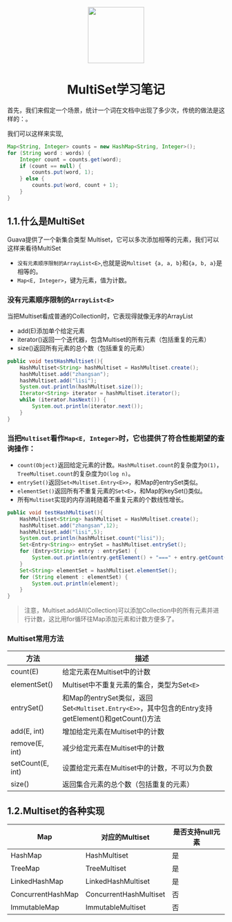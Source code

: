 <p align="center">
<img width="130" align="center" src="http://image.luokangyuan.com/Java.svg"/>
</p>
<h1 align="center">MultiSet学习笔记</h1>

首先，我们来假定一个场景，统计一个词在文档中出现了多少次，传统的做法是这样的：。

我们可以这样来实现,

```java
Map<String, Integer> counts = new HashMap<String, Integer>();
for (String word : words) {
    Integer count = counts.get(word);
    if (count == null) {
        counts.put(word, 1);
    } else {
        counts.put(word, count + 1);
    }
}
```

## 1.1.什么是MultiSet

Guava提供了一个新集合类型 Multiset，它可以多次添加相等的元素，我们可以这样来看待MultiSet

* `没有元素顺序限制的ArrayList<E>`,也就是说`Multiset {a, a, b}`和`{a, b, a}`是相等的。
* `Map<E, Integer>`，键为元素，值为计数。

### 没有元素顺序限制的`ArrayList<E>`

当把Multiset看成普通的Collection时，它表现得就像无序的ArrayList

* add(E)添加单个给定元素
* iterator()返回一个迭代器，包含Multiset的所有元素（包括重复的元素）
* size()返回所有元素的总个数（包括重复的元素）

```java
public void testHashMultiset(){
    HashMultiset<String> hashMultiset = HashMultiset.create();
    hashMultiset.add("zhangsan");
    hashMultiset.add("lisi");
    System.out.println(hashMultiset.size());
    Iterator<String> iterator = hashMultiset.iterator();
    while (iterator.hasNext()) {
        System.out.println(iterator.next());
    }
}
```

### 当把`Multiset`看作`Map<E, Integer>`时，它也提供了符合性能期望的查询操作：

* `count(Object)`返回给定元素的计数。`HashMultiset.count`的复杂度为`O(1)`，`TreeMultiset.count`的复杂度为`O(log n)`。
* `entrySet()`返回`Set<Multiset.Entry<E>>`，和Map的entrySet类似。
* `elementSet()`返回所有不重复元素的`Set<E>`，和Map的keySet()类似。
* 所有`Multiset`实现的内存消耗随着不重复元素的个数线性增长。

```java
public void testHashMultiset(){
    HashMultiset<String> hashMultiset = HashMultiset.create();
    hashMultiset.add("zhangsan",12);
    hashMultiset.add("lisi",5);
    System.out.println(hashMultiset.count("lisi"));
    Set<Entry<String>> entrySet = hashMultiset.entrySet();
    for (Entry<String> entry : entrySet) {
        System.out.println(entry.getElement() + "===" + entry.getCount());
    }
    Set<String> elementSet = hashMultiset.elementSet();
    for (String element : elementSet) {
        System.out.println(element);
    }  
}
```

> 注意，Multiset.addAll(Collection)可以添加Collection中的所有元素并进行计数，这比用for循环往Map添加元素和计数方便多了。

### Multiset常用方法

| 方法             | 描述                                                         |
| ---------------- | ------------------------------------------------------------ |
| count(E)         | 给定元素在Multiset中的计数                                   |
| elementSet()     | Multiset中不重复元素的集合，类型为Set`<E>`                   |
| entrySet()       | 和Map的entrySet类似，返回Set`<Multiset.Entry<E>>`，其中包含的Entry支持getElement()和getCount()方法 |
| add(E, int)      | 增加给定元素在Multiset中的计数                               |
| remove(E, int)   | 减少给定元素在Multiset中的计数                               |
| setCount(E, int) | 设置给定元素在Multiset中的计数，不可以为负数                 |
| size()           | 返回集合元素的总个数（包括重复的元素）                       |

## 1.2.Multiset的各种实现

| Map               | 对应的Multiset         | 是否支持null元素 |
| ----------------- | ---------------------- | ---------------- |
| HashMap           | HashMultiset           | 是               |
| TreeMap           | TreeMultiset           | 是               |
| LinkedHashMap     | LinkedHashMultiset     | 是               |
| ConcurrentHashMap | ConcurrentHashMultiset | 否               |
| ImmutableMap      | ImmutableMultiset      | 否               |
